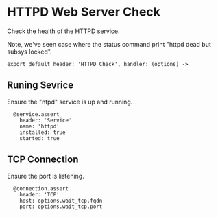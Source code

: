 
# HTTPD Web Server Check

Check the health of the HTTPD service.

Note, we've seen case where the status command print "httpd dead but subsys
locked".

    export default header: 'HTTPD Check', handler: (options) ->

## Runing Sevrice

Ensure the "ntpd" service is up and running.

      @service.assert
        header: 'Service'
        name: 'httpd'
        installed: true
        started: true

## TCP Connection

Ensure the port is listening.

      @connection.assert
        header: 'TCP'
        host: options.wait_tcp.fqdn
        port: options.wait_tcp.port
